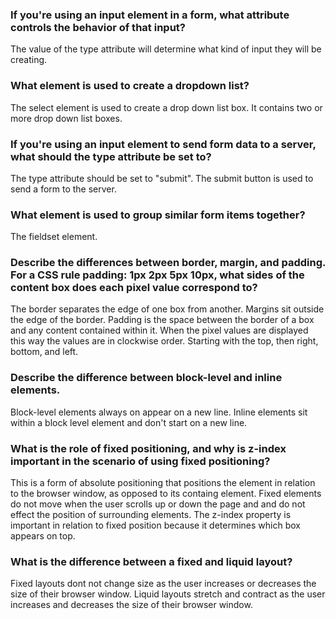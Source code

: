 <h3> If you're using an input element in a form, what attribute controls the behavior of that input? </h3>

The value of the type attribute will determine what kind of input they will be creating.

<h3>What element is used to create a dropdown list?</h3>

The select element is used to create a drop down list box. It contains two or more drop down list boxes.

<h3>If you're using an input element to send form data to a server, what should the type attribute be set to?</h3>

The type attribute should be set to "submit". The submit button is used to send a form to the server.

<h3>What element is used to group similar form items together?</h3>

The fieldset element.

<h3>Describe the differences between border, margin, and padding.
For a CSS rule padding: 1px 2px 5px 10px, what sides of the content box does each pixel value correspond to?</h3>

The border separates the edge of one box from another. Margins sit outside the edge of the border. Padding is the space between the border of a box and any content contained within it. When the pixel values are displayed this way the values are in clockwise order. Starting with the top, then right, bottom, and left.

<h3>Describe the difference between block-level and inline elements.</h3>

Block-level elements always on appear on a new line. Inline elements sit within a block level element and don't start on a new line.

<h3>What is the role of fixed positioning, and why is z-index important in the scenario of using fixed positioning?</h3>

This is a form of absolute positioning that positions the element in relation to the browser window, as opposed to its containg element. Fixed elements do not move when the user scrolls up or down the page and  and do not effect the position of surrounding elements. The z-index  property is important in relation to fixed position because it determines which box appears on top.

<h3>What is the difference between a fixed and liquid layout?</h3>

Fixed layouts dont not change size as the user increases or decreases the size of their browser window. Liquid layouts stretch and contract as the user increases and decreases the size of their browser window.
